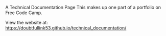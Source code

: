 A Technical Documentation Page
This makes up one part of a portfolio on Free Code Camp.

View the website at: https://doubtfullink53.github.io/technical_documentation/
